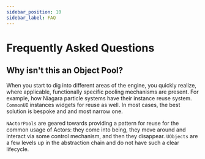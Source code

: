 ```yaml
---
sidebar_position: 10
sidebar_label: FAQ
---
```


# Frequently Asked Questions

## Why isn't this an Object Pool?

When you start to dig into different areas of the engine, you quickly realize, where applicable, functionally specific pooling mechanisms are present. For example, how Niagara particle systems have their instance reuse system. `CommonUI` instances widgets for reuse as well. In most cases, the best solution is bespoke and and most narrow one. 

`NActorPools` are geared towards providing a pattern for reuse for the common usage of Actors: they come into being, they move around and interact via some control mechanism, and then they disappear. `UObjects` are a few levels up in the abstraction chain and do not have such a clear lifecycle.
